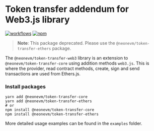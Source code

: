 # Token transfer addendum for Web3.js library

[![workflows](https://github.com/neonlabsorg/neon-client-transfer/actions/workflows/test.yml/badge.svg?branch=master)](https://github.com/neonlabsorg/neon-client-transfer/actions)
[![npm](https://img.shields.io/npm/v/@neonevm/token-transfer-web3.svg)](https://www.npmjs.com/package/@neonevm/token-transfer-web3)

> **Note**: This package deprecated. Please use the `@neonevm/token-transfer-ethers` package.

The `@neonevm/token-transfer-web3` library is an extension to `@neonevm/token-transfer-core` using addition methods `web3.js`.
This is where the provider, read contract methods, create, sign and send transactions are used from Ethers.js.

### Install packages

```shell
yarn add @neonevm/token-transfer-core
yarn add @neonevm/token-transfer-ethers
# or
npm install @neonevm/token-transfer-core
npm install @neonevm/token-transfer-ethers
```

More detailed usage examples can be found in the `examples` folder.
